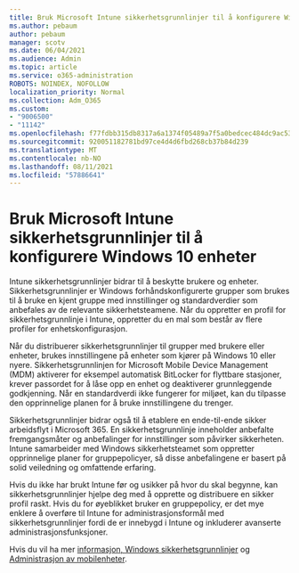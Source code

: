 ```yaml
---
title: Bruk Microsoft Intune sikkerhetsgrunnlinjer til å konfigurere Windows 10 enheter
ms.author: pebaum
author: pebaum
manager: scotv
ms.date: 06/04/2021
ms.audience: Admin
ms.topic: article
ms.service: o365-administration
ROBOTS: NOINDEX, NOFOLLOW
localization_priority: Normal
ms.collection: Adm_O365
ms.custom:
- "9006500"
- "11142"
ms.openlocfilehash: f77fdbb315db8317a6a1374f05489a7f5a0bedcec484dc9ac53a473098583949
ms.sourcegitcommit: 920051182781bd97ce4d4d6fbd268cb37b84d239
ms.translationtype: MT
ms.contentlocale: nb-NO
ms.lasthandoff: 08/11/2021
ms.locfileid: "57886641"
---
```

# <a name="use-microsoft-intune-security-baselines-to-configure-windows-10-devices"></a>Bruk Microsoft Intune sikkerhetsgrunnlinjer til å konfigurere Windows 10 enheter

Intune sikkerhetsgrunnlinjer bidrar til å beskytte brukere og enheter. Sikkerhetsgrunnlinjer er Windows forhåndskonfigurerte grupper som brukes til å bruke en kjent gruppe med innstillinger og standardverdier som anbefales av de relevante sikkerhetsteamene. Når du oppretter en profil for sikkerhetsgrunnlinje i Intune, oppretter du en mal som består av flere profiler for enhetskonfigurasjon.

Når du distribuerer sikkerhetsgrunnlinjer til grupper med brukere eller enheter, brukes innstillingene på enheter som kjører på Windows 10 eller nyere. Sikkerhetsgrunnlinjen for Microsoft Mobile Device Management (MDM) aktiverer for eksempel automatisk BitLocker for flyttbare stasjoner, krever passordet for å låse opp en enhet og deaktiverer grunnleggende godkjenning. Når en standardverdi ikke fungerer for miljøet, kan du tilpasse den opprinnelige planen for å bruke innstillingene du trenger.

Sikkerhetsgrunnlinjer bidrar også til å etablere en ende-til-ende sikker arbeidsflyt i Microsoft 365. En sikkerhetsgrunnlinje inneholder anbefalte fremgangsmåter og anbefalinger for innstillinger som påvirker sikkerheten. Intune samarbeider med Windows sikkerhetsteamet som oppretter opprinnelige planer for gruppepolicyer, så disse anbefalingene er basert på solid veiledning og omfattende erfaring.

Hvis du ikke har brukt Intune før og usikker på hvor du skal begynne, kan sikkerhetsgrunnlinjer hjelpe deg med å opprette og distribuere en sikker profil raskt. Hvis du for øyeblikket bruker en gruppepolicy, er det mye enklere å overføre til Intune for administrasjonsformål med sikkerhetsgrunnlinjer fordi de er innebygd i Intune og inkluderer avanserte administrasjonsfunksjoner.

Hvis du vil ha mer [informasjon, Windows sikkerhetsgrunnlinjer](https://docs.microsoft.com/windows/security/threat-protection/windows-security-baselines) og [Administrasjon av mobilenheter](https://docs.microsoft.com/windows/client-management/mdm/).

